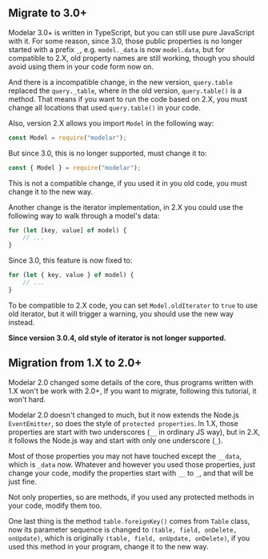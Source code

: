 ## Migrate to 3.0+

Modelar 3.0+ is written in TypeScript, but you can still use pure JavaScript 
with it. For some reason, since 3.0, those public properties is no longer 
started with a prefix `_`, e.g. `model._data` is now `model.data`, but for
compatible to 2.X, old property names are still working, though you should 
avoid using them in your code form now on.

And there is a incompatible change, in the new version, `query.table` replaced
the `query._table`, where in the old version, `query.table()` is a method. 
That means if you want to run the code based on 2.X, you must change all 
locations that used `query.table()` in your code.

Also, version 2.X allows you import `Model` in the following way:

```javascript
const Model = require("modelar");
```

But since 3.0, this is no longer supported, must change it to:

```javascript
const { Model } = require("modelar");
```

This is not a compatible change, if you used it in you old code, you must 
change it to the new way.

Another change is the iterator implementation, in 2.X you could use the 
following way to walk through a model's data:

```javascript
for (let [key, value] of model) {
    // ...
}
```

Since 3.0, this feature is now fixed to:

```javascript
for (let { key, value } of model) {
    // ...
}
```

To be compatible to 2.X code, you can set `Model.oldIterator` to `true` to use
old iterator, but it will trigger a warning, you should use the new way 
instead.

**Since version 3.0.4, old style of iterator is not longer supported.**

## Migration from 1.X to 2.0+

Modelar 2.0 changed some details of the core, thus programs written with 1.X 
won't be work with 2.0+, If you want to migrate, following this tutorial, it 
won't hard.

Modelar 2.0 doesn't changed to much, but it now extends the Node.js 
`EventEmitter`, so does the style of `protected properties`. In 1.X, those 
properties are start with two underscores (`__` in ordinary JS way), but in 
2.X, it follows the Node.js way and start with only one underscore (`_`).

Most of those properties you may not have touched except the `__data`, which 
is `_data` now. Whatever and however you used those properties, just change 
your code, modify the properties start with `__` to `_`, and that will be just
fine.

Not only properties, so are methods, if you used any protected methods in your 
code, modify them too.

One last thing is the method `table.foreignKey()` comes from `Table` class, 
now its parameter sequence is changed to `(table, field, onDelete, onUpdate)`,
which is originally `(table, field, onUpdate, onDelete)`, if you used this 
method in your program, change it to the new way.